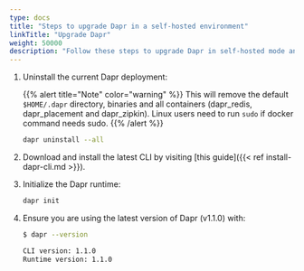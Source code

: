 ```yaml
---
type: docs
title: "Steps to upgrade Dapr in a self-hosted environment"
linkTitle: "Upgrade Dapr"
weight: 50000
description: "Follow these steps to upgrade Dapr in self-hosted mode and ensure a smooth upgrade"
---
```



1. Uninstall the current Dapr deployment:

   {{% alert title="Note" color="warning" %}}
   This will remove the default `$HOME/.dapr` directory, binaries and all containers (dapr_redis, dapr_placement and dapr_zipkin). Linux users need to run `sudo` if    docker command needs sudo.
   {{% /alert %}}

   ```bash
   dapr uninstall --all
   ```

1. Download and install the latest CLI by visiting [this guide]({{< ref install-dapr-cli.md >}}).

1. Initialize the Dapr runtime:

   ```bash
   dapr init
   ```

1. Ensure you are using the latest version of Dapr (v1.1.0) with:

   ```bash
   $ dapr --version

   CLI version: 1.1.0
   Runtime version: 1.1.0
   ```
